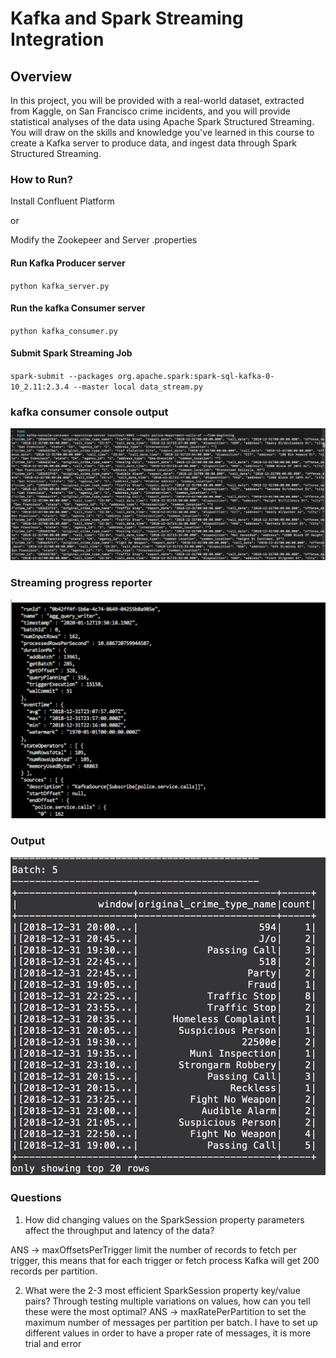 # Kafka and Spark Streaming Integration

## Overview
In this project, you will be provided with a real-world dataset, extracted from Kaggle, on San Francisco crime incidents, and you will provide statistical analyses of the data using Apache Spark Structured Streaming. You will draw on the skills and knowledge you've learned in this course to create a Kafka server to produce data, and ingest data through Spark Structured Streaming.

### How to Run?

Install Confluent Platform

or

Modify the Zookepeer and Server .properties

#### Run Kafka Producer server
`python kafka_server.py`

#### Run the kafka Consumer server 
`python kafka_consumer.py`

#### Submit Spark Streaming Job
`spark-submit --packages org.apache.spark:spark-sql-kafka-0-10_2.11:2.3.4 --master local data_stream.py`

### kafka consumer console output
![Kafka Consumer Console Output](https://github.com/joaosal/SF_crime_stats/blob/master/kafka-console-consumer-out.png)

### Streaming progress reporter
![Progress Reporter](https://github.com/joaosal/SF_crime_stats/blob/master/spark-streaming-progress-report.png)


### Output
![output](https://github.com/joaosal/SF_crime_stats/blob/master/output.png)


### Questions
1. How did changing values on the SparkSession property parameters affect the throughput and latency of the data?

ANS ->  maxOffsetsPerTrigger limit the number of records to fetch per trigger, this means that for each trigger or fetch process Kafka will get 200 records per partition.

2. What were the 2-3 most efficient SparkSession property key/value pairs? Through testing multiple variations on values, how can you tell these were the most optimal?
ANS -> maxRatePerPartition to set the maximum number of messages per partition per batch.
I have to set up different values in order to have a proper rate of messages, it is more trial and error


